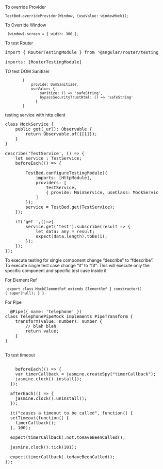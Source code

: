 To override Provider

    TestBed.overrideProvider(Window, {useValue: windowMock});

To Override Window

<code> (<any>window).screen = { width: 300 }; </code>
  
To test Router

<pre>
import { RouterTestingModule } from '@angular/router/testing';

imports: [RouterTestingModule]
</pre>

TO test DOM Sanitizer

            {
                provide: DomSanitizer,
                useValue: {
                    sanitize: () => 'safeString',
                    bypassSecurityTrustHtml: () => 'safeString'
                  }
            }


testing service with http client
<pre>
class MockService {
    public get(_url): Observable<any> {
        return Observable.of({[1]});
    }
}

describe('TestService', () => {
    let service : TestService;
    beforeEach(() => {

        TestBed.configureTestingModule({
            imports: [HttpModule],
            providers: [
                TestService,
                { provide: MainService, useClass: MockService }
            ]
        });
        service = TestBed.get(TestService);
    });

    it('get ',()=>{
        service.get('test').subscribe(result => {
            let data: any = result;
            expect(data.length).toBe(1);
        });
    });
});
</pre>


To execute testing for single component change “describe” to “fdescribe”. To execute single test case change “it” to “fit”. This will execute only the specific component and specific test case inside it

For Element Ref

<code> export class MockElementRef extends ElementRef {
    constructor() { super(null); }
}
</code>

For Pipe

<pre>
  @Pipe({ name: 'telephone' })
class TelephonePipeMock implements PipeTransform {
    transform(value: number): number {
        // blah blah
        return value;
    }
}
  </pre>
  
  To test timeout
  
  <pre>
  
    beforeEach(() => {
    var timerCallback = jasmine.createSpy("timerCallback");
    jasmine.clock().install();
  });
  
  afterEach(() => {
    jasmine.clock().uninstall();
  });
  
  it("causes a timeout to be called", function() {
  setTimeout(function() {
    timerCallback();
  }, 100);

  expect(timerCallback).not.toHaveBeenCalled();

  jasmine.clock().tick(101);

  expect(timerCallback).toHaveBeenCalled();
});
  
  </pre>
